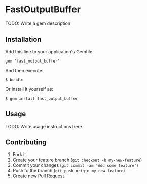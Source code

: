 # FastOutputBuffer

TODO: Write a gem description

## Installation

Add this line to your application's Gemfile:

    gem 'fast_output_buffer'

And then execute:

    $ bundle

Or install it yourself as:

    $ gem install fast_output_buffer

## Usage

TODO: Write usage instructions here

## Contributing

1. Fork it
2. Create your feature branch (`git checkout -b my-new-feature`)
3. Commit your changes (`git commit -am 'Add some feature'`)
4. Push to the branch (`git push origin my-new-feature`)
5. Create new Pull Request
